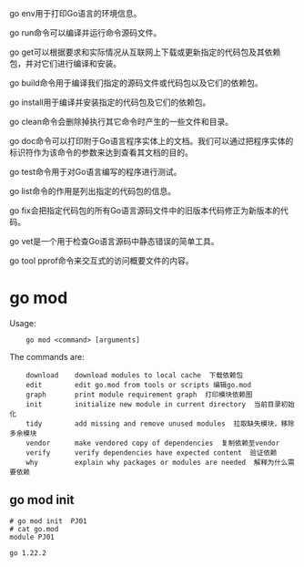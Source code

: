 

go env用于打印Go语言的环境信息。

go run命令可以编译并运行命令源码文件。

go get可以根据要求和实际情况从互联网上下载或更新指定的代码包及其依赖包，并对它们进行编译和安装。

go build命令用于编译我们指定的源码文件或代码包以及它们的依赖包。

go install用于编译并安装指定的代码包及它们的依赖包。

go clean命令会删除掉执行其它命令时产生的一些文件和目录。

go doc命令可以打印附于Go语言程序实体上的文档。我们可以通过把程序实体的标识符作为该命令的参数来达到查看其文档的目的。

go test命令用于对Go语言编写的程序进行测试。

go list命令的作用是列出指定的代码包的信息。

go fix会把指定代码包的所有Go语言源码文件中的旧版本代码修正为新版本的代码。

go vet是一个用于检查Go语言源码中静态错误的简单工具。

go tool pprof命令来交互式的访问概要文件的内容。

# go mod
Usage:

        go mod <command> [arguments]

The commands are:

        download    download modules to local cache  下载依赖包
        edit        edit go.mod from tools or scripts 编辑go.mod
        graph       print module requirement graph  打印模块依赖图
        init        initialize new module in current directory  当前目录初始化
        tidy        add missing and remove unused modules  拉取缺失模块，移除多余模块
        vendor      make vendored copy of dependencies  复制依赖至vendor
        verify      verify dependencies have expected content  验证依赖
        why         explain why packages or modules are needed  解释为什么需要依赖
## go mod init
```
# go mod init  PJ01 
# cat go.mod
module PJ01

go 1.22.2
```



